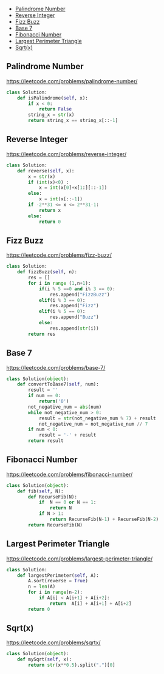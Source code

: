 + [ Palindrome Number](#Palindrome-Number)
+ [ Reverse Integer](#Reverse-Integer)
+ [ Fizz Buzz](#Fizz-Buzz)
+ [ Base 7](#Base-7)
+ [ Fibonacci Number](#Fibonacci-Number)
+ [ Largest Perimeter Triangle](#Largest-Perimeter-Triangle)
+ [ Sqrt(x)](#Sqrt(x))

##  Palindrome Number
https://leetcode.com/problems/palindrome-number/
```python
class Solution:
    def isPalindrome(self, x):
        if x < 0:
            return False
        string_x = str(x)
        return string_x == string_x[::-1]
```
##  Reverse Integer
https://leetcode.com/problems/reverse-integer/
```python
class Solution:
    def reverse(self, x):
        x = str(x)
        if (int(x)<0) :
            x = int(x[0]+x[1:][::-1])
        else:
            x = int(x[::-1])
        if -2**31 <= x <= 2**31-1:
            return x
        else:
            return 0
```
##  Fizz Buzz
https://leetcode.com/problems/fizz-buzz/
```python
class Solution:
    def fizzBuzz(self, n):
        res = []
        for i in range (1,n+1):
            if(i % 5 ==0 and i% 3 == 0):
                res.append("FizzBuzz")
            elif(i % 3 == 0):
                res.append("Fizz")
            elif(i % 5 == 0):
                res.append("Buzz")
            else:
                res.append(str(i))
        return res
```
##  Base 7
https://leetcode.com/problems/base-7/
```python
class Solution(object):
    def convertToBase7(self, num):
        result = ''
        if num == 0:
            return('0')
        not_negative_num = abs(num)
        while not_negative_num > 0:
            result = str(not_negative_num % 7) + result
            not_negative_num = not_negative_num // 7
        if num < 0:
            result = '-' + result
        return result
```
##  Fibonacci Number
https://leetcode.com/problems/fibonacci-number/
```python
class Solution(object):
    def fib(self, N):
        def RecurseFib(N):
            if  N == 0 or N == 1:
                return N
            if N > 1:
                return RecurseFib(N-1) + RecurseFib(N-2)
        return RecurseFib(N)
```
##  Largest Perimeter Triangle
https://leetcode.com/problems/largest-perimeter-triangle/
```python
class Solution:
    def largestPerimeter(self, A):
        A.sort(reverse = True)
        n = len(A)
        for i in range(n-2):
            if A[i] < A[i+1] + A[i+2]:
                return  A[i] + A[i+1] + A[i+2]
        return 0
```
##  Sqrt(x)
https://leetcode.com/problems/sqrtx/
```python
class Solution(object):
    def mySqrt(self, x):
        return str(x**0.5).split(".")[0]
```
